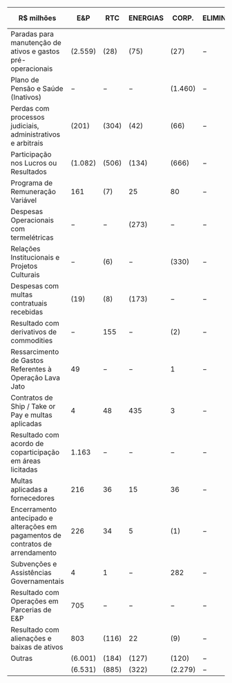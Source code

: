 |R$ milhões|E&P|RTC|ENERGIAS|CORP.|ELIMIN.|CONSOLI-DADO|
|---|---|---|---|---|---|---|
|Paradas para manutenção de ativos e gastos pré-operacionais|(2.559)|(28)|(75)|(27)|−|(2.689)|
|Plano de Pensão e Saúde (Inativos)|−|−|−|(1.460)|−|(1.460)|
|Perdas com processos judiciais, administrativos e arbitrais|(201)|(304)|(42)|(66)|−|(613)|
|Participação nos Lucros ou Resultados|(1.082)|(506)|(134)|(666)|−|(2.388)|
|Programa de Remuneração Variável|161|(7)|25|80|−|259|
|Despesas Operacionais com termelétricas|−|−|(273)|−|−|(273)|
|Relações Institucionais e Projetos Culturais|−|(6)|−|(330)|−|(336)|
|Despesas com multas contratuais recebidas|(19)|(8)|(173)|−|−|(200)|
|Resultado com derivativos de commodities|−|155|−|(2)|−|153|
|Ressarcimento de Gastos Referentes à Operação Lava Jato|49|−|−|1|−|50|
|Contratos de Ship / Take or Pay e multas aplicadas|4|48|435|3|−|490|
|Resultado com acordo de coparticipação em áreas licitadas|1.163|−|−|−|−|1.163|
|Multas aplicadas a fornecedores|216|36|15|36|−|303|
|Encerramento antecipado e alterações em pagamentos de contratos de arrendamento|226|34|5|(1)|−|264|
|Subvenções e Assistências Governamentais|4|1|−|282|−|287|
|Resultado com Operações em Parcerias de E&P|705|−|−|−|−|705|
|Resultado com alienações e baixas de ativos|803|(116)|22|(9)|−|700|
|Outras|(6.001)|(184)|(127)|(120)|−|(6.432)|
| |(6.531)|(885)|(322)|(2.279)|−|(10.017)|
